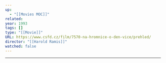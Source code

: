 ```yaml
---
up:
  - "[[Movies MOC]]"
related: 
year: 1993
tags: []
type: "[[Movie]]"
URL: https://www.csfd.cz/film/7570-na-hromnice-o-den-vice/prehled/
director: "[[Harold Ramis]]"
watched: false
---
```


---

